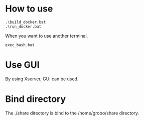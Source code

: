 # How to use
```
.\build_docker.bat
.\run_docker.bat
```
When you want to use another terminal.
```
exec_bash.bat
```
# Use GUI
By using Xserver, GUI can be used.
# Bind directory
The ./share directory is bind to the /home/grobo/share directory.